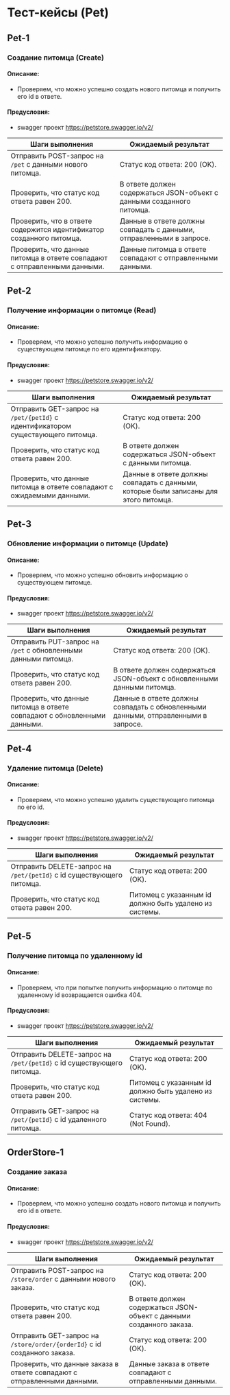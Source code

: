 # Тест-кейсы (Pet)

## Pet-1
### Создание питомца (Create)

#### Описание:
- Проверяем, что можно успешно создать нового питомца и получить его id в ответе.
#### Предусловия:
- swagger проект https://petstore.swagger.io/v2/

 | Шаги выполнения                                                                 | Ожидаемый результат                                                                                                                                                                        |
 |-------------------------------------------------------------------------------|--------------------------------------------------------------------------------------------------------------------------------------------------------------------------------------------|
 | Отправить POST-запрос на `/pet` с данными нового питомца.                      | Статус код ответа: 200 (OK).                                                                                                                                                               |
 | Проверить, что статус код ответа равен 200.                                    | В ответе должен содержаться JSON-объект с данными созданного питомца.                                                                                                                      |
 | Проверить, что в ответе содержится идентификатор созданного питомца.           | Данные в ответе должны совпадать с данными, отправленными в запросе. |
 | Проверить, что данные питомца в ответе совпадают с отправленными данными.     | Данные питомца в ответе совпадают с отправленными данными.                                                                                                                                 |

## Pet-2
### Получение информации о питомце (Read)
#### Описание:
- Проверяем, что можно успешно получить информацию о существующем питомце по его идентификатору.
 #### Предусловия:
- swagger проект https://petstore.swagger.io/v2/

 | Шаги выполнения                                                                 | Ожидаемый результат                                                                                      |
 |-------------------------------------------------------------------------------|---------------------------------------------------------------------------------------------------------|
 | Отправить GET-запрос на `/pet/{petId}` с идентификатором существующего питомца.| Статус код ответа: 200 (OK).                                                                             |
 | Проверить, что статус код ответа равен 200.                                    | В ответе должен содержаться JSON-объект с данными питомца.                                                |
 | Проверить, что данные питомца в ответе совпадают с ожидаемыми данными.         | Данные в ответе должны совпадать с данными, которые были записаны для этого питомца. |

## Pet-3
### Обновление информации о питомце (Update)
#### Описание:
- Проверяем, что можно успешно обновить информацию о существующем питомце.
#### Предусловия:
- swagger проект https://petstore.swagger.io/v2/

 | Шаги выполнения                                                                 | Ожидаемый результат                                                                                      |
 |-------------------------------------------------------------------------------|---------------------------------------------------------------------------------------------------------|
 | Отправить PUT-запрос на `/pet` с обновленными данными питомца.                  | Статус код ответа: 200 (OK).                                                                             |
 | Проверить, что статус код ответа равен 200.                                    | В ответе должен содержаться JSON-объект с обновленными данными питомца.                                    |
 | Проверить, что данные питомца в ответе совпадают с обновленными данными.       | Данные в ответе должны совпадать с обновленными данными, отправленными в запросе. |

## Pet-4
### Удаление питомца (Delete)
#### Описание:
- Проверяем, что можно успешно удалить существующего питомца по его id.
#### Предусловия:
- swagger проект https://petstore.swagger.io/v2/

 | Шаги выполнения                                                       | Ожидаемый результат                                    |
 |-----------------------------------------------------------------------|--------------------------------------------------------|
 | Отправить DELETE-запрос на `/pet/{petId}` с id существующего питомца. | Статус код ответа: 200 (OK).                           |
 | Проверить, что статус код ответа равен 200.                           | Питомец с указанным id должно быть удалено из системы. |

## Pet-5
### Получение питомца по удаленному id
#### Описание:
- Проверяем, что при попытке получить информацию о питомце по удаленному id возвращается ошибка 404.
#### Предусловия:
- swagger проект https://petstore.swagger.io/v2/

 | Шаги выполнения                                                       | Ожидаемый результат                                    |
 |-----------------------------------------------------------------------|--------------------------------------------------------|
 | Отправить DELETE-запрос на `/pet/{petId}` с id существующего питомца. | Статус код ответа: 200 (OK).                           |
 | Проверить, что статус код ответа равен 200.                           | Питомец с указанным id должно быть удалено из системы. |
 | Отправить GET-запрос на `/pet/{petId}` с id удаленного питомца.       | Статус код ответа: 404 (Not Found).                    |

## OrderStore-1
### Создание заказа

#### Описание:
- Проверяем, что можно успешно создать нового питомца и получить его id в ответе.
#### Предусловия:
- swagger проект https://petstore.swagger.io/v2/

 | Шаги выполнения                                                          | Ожидаемый результат                                                  |
 |--------------------------------------------------------------------------|----------------------------------------------------------------------|
 | Отправить POST-запрос на `/store/order` с данными нового заказа.         | Статус код ответа: 200 (OK).                                         |
 | Проверить, что статус код ответа равен 200.                              | В ответе должен содержаться JSON-объект с данными созданного заказа. |
 | Отправить GET-запрос на `/store/order/{orderId}` с id созданного заказа. | Статус код ответа: 200 (OK).                                         |
 | Проверить, что данные заказа в ответе совпадают с отправленными данными. | Данные заказа в ответе совпадают с отправленными данными.            |
